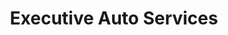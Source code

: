 ---
title: "Executive Auto Services"
url: /florence/executive-auto-services/
shop: Autowerkstatt
---